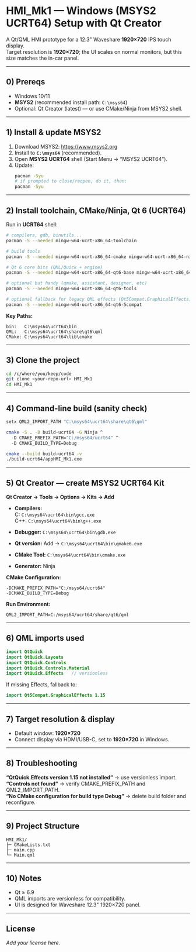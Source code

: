# HMI_Mk1 — Windows (MSYS2 UCRT64) Setup with Qt Creator

A Qt/QML HMI prototype for a 12.3" Waveshare **1920×720** IPS touch display.  
Target resolution is **1920×720**; the UI scales on normal monitors, but this size matches the in-car panel.

---

## 0) Prereqs

- Windows 10/11
- **MSYS2** (recommended install path: `C:\msys64`)
- Optional: Qt Creator (latest) — or use CMake/Ninja from MSYS2 shell.

---

## 1) Install & update MSYS2

1. Download MSYS2: https://www.msys2.org  
2. Install to **`C:\msys64`** (recommended).  
3. Open **MSYS2 UCRT64** shell (Start Menu → “MSYS2 UCRT64”).
4. Update:
   ```bash
   pacman -Syu
   # if prompted to close/reopen, do it, then:
   pacman -Syu
   ```

---

## 2) Install toolchain, CMake/Ninja, Qt 6 (UCRT64)

Run in **UCRT64** shell:

```bash
# compilers, gdb, binutils...
pacman -S --needed mingw-w64-ucrt-x86_64-toolchain

# build tools
pacman -S --needed mingw-w64-ucrt-x86_64-cmake mingw-w64-ucrt-x86_64-ninja

# Qt 6 core bits (QML/Quick + engine)
pacman -S --needed mingw-w64-ucrt-x86_64-qt6-base mingw-w64-ucrt-x86_64-qt6-declarative

# optional but handy (qmake, assistant, designer, etc)
pacman -S --needed mingw-w64-ucrt-x86_64-qt6-tools

# optional fallback for legacy QML effects (Qt5Compat.GraphicalEffects)
pacman -S --needed mingw-w64-ucrt-x86_64-qt6-5compat
```

**Key Paths:**  
```
bin:   C:\msys64\ucrt64\bin
QML:   C:\msys64\ucrt64\share\qt6\qml
CMake: C:\msys64\ucrt64\lib\cmake
```

---

## 3) Clone the project

```bash
cd /c/where/you/keep/code
git clone <your-repo-url> HMI_Mk1
cd HMI_Mk1
```

---

## 4) Command-line build (sanity check)

```bash
setx QML2_IMPORT_PATH "C:\msys64\ucrt64\share\qt6\qml"

cmake -S . -B build-ucrt64 -G Ninja ^
  -D CMAKE_PREFIX_PATH="C:/msys64/ucrt64" ^
  -D CMAKE_BUILD_TYPE=Debug

cmake --build build-ucrt64 -v
./build-ucrt64/appHMI_Mk1.exe
```

---

## 5) Qt Creator — create MSYS2 UCRT64 Kit

**Qt Creator → Tools → Options → Kits → Add**

- **Compilers:**  
  C: `C:\msys64\ucrt64\bin\gcc.exe`  
  C++: `C:\msys64\ucrt64\bin\g++.exe`  

- **Debugger:** `C:\msys64\ucrt64\bin\gdb.exe`  
- **Qt version:** Add → `C:\msys64\ucrt64\bin\qmake6.exe`  
- **CMake Tool:** `C:\msys64\ucrt64\bin\cmake.exe`  
- **Generator:** Ninja  

**CMake Configuration:**  
```
-DCMAKE_PREFIX_PATH="C:/msys64/ucrt64"
-DCMAKE_BUILD_TYPE=Debug
```

**Run Environment:**  
```
QML2_IMPORT_PATH=C:/msys64/ucrt64/share/qt6/qml
```

---

## 6) QML imports used

```qml
import QtQuick
import QtQuick.Layouts
import QtQuick.Controls
import QtQuick.Controls.Material
import QtQuick.Effects   // versionless
```

If missing Effects, fallback to:
```qml
import Qt5Compat.GraphicalEffects 1.15
```

---

## 7) Target resolution & display

- Default window: **1920×720**
- Connect display via HDMI/USB-C, set to **1920×720** in Windows.

---

## 8) Troubleshooting

**“QtQuick.Effects version 1.15 not installed”** → use versionless import.  
**“Controls not found”** → verify CMAKE_PREFIX_PATH and QML2_IMPORT_PATH.  
**“No CMake configuration for build type Debug”** → delete build folder and reconfigure.

---

## 9) Project Structure

```
HMI_Mk1/
├─ CMakeLists.txt
├─ main.cpp
└─ Main.qml
```

---

## 10) Notes

- Qt ≥ 6.9  
- QML imports are versionless for compatibility.  
- UI is designed for Waveshare 12.3" 1920×720 panel.  

---

## License

_Add your license here._
